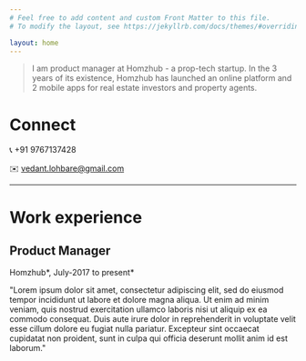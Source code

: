 ```yaml
---
# Feel free to add content and custom Front Matter to this file.
# To modify the layout, see https://jekyllrb.com/docs/themes/#overriding-theme-defaults

layout: home
---
```

> I am product manager at Homzhub - a prop-tech startup. In the 3 years of its existence, Homzhub has launched an online platform and 2 mobile apps for real estate investors and property agents.

# Connect

📞 +91 9767137428

✉️ [vedant.lohbare@gmail.co](mailto:Vedant.lohbare@gmail.com?subject=In%20reference%20to%20your%20job%20application%20for%20Fam%20Pay)[m](mailto:Vedant.lohbare@gmail.com?subject=In%20reference%20to%20your%20job%20application%20for%20FamPay)

---

# Work experience

## Product Manager

Homzhub*, July-2017 to present*

"Lorem ipsum dolor sit amet, consectetur adipiscing elit, sed do eiusmod tempor incididunt ut labore et dolore magna aliqua. Ut enim ad minim veniam, quis nostrud exercitation ullamco laboris nisi ut aliquip ex ea commodo consequat. Duis aute irure dolor in reprehenderit in voluptate velit esse cillum dolore eu fugiat nulla pariatur. Excepteur sint occaecat cupidatat non proident, sunt in culpa qui officia deserunt mollit anim id est laborum."



 